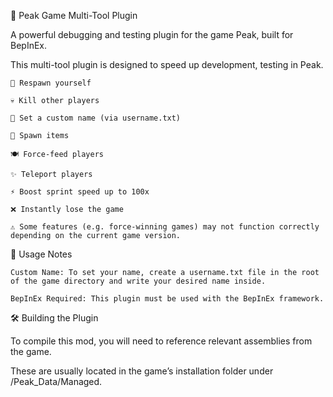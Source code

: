 🌄 Peak Game Multi-Tool Plugin

A powerful debugging and testing plugin for the game Peak, built for BepInEx.

This multi-tool plugin is designed to speed up development, testing in Peak.

    🔁 Respawn yourself

    💀 Kill other players

    🧾 Set a custom name (via username.txt)

    🎁 Spawn items

    🍽️ Force-feed players

    ✨ Teleport players

    ⚡ Boost sprint speed up to 100x

    ❌ Instantly lose the game

    ⚠️ Some features (e.g. force-winning games) may not function correctly depending on the current game version.

📝 Usage Notes

    Custom Name: To set your name, create a username.txt file in the root of the game directory and write your desired name inside.

    BepInEx Required: This plugin must be used with the BepInEx framework.

🛠️ Building the Plugin

To compile this mod, you will need to reference relevant assemblies from the game.

These are usually located in the game’s installation folder under /Peak_Data/Managed.
